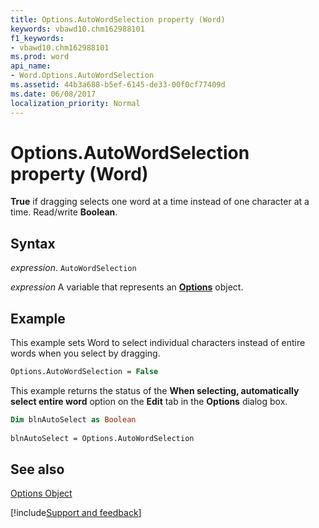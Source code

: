 ```yaml
---
title: Options.AutoWordSelection property (Word)
keywords: vbawd10.chm162988101
f1_keywords:
- vbawd10.chm162988101
ms.prod: word
api_name:
- Word.Options.AutoWordSelection
ms.assetid: 44b3a688-b5ef-6145-de33-00f0cf77409d
ms.date: 06/08/2017
localization_priority: Normal
---
```



# Options.AutoWordSelection property (Word)

 **True** if dragging selects one word at a time instead of one character at a time. Read/write **Boolean**.


## Syntax

_expression_. `AutoWordSelection`

_expression_ A variable that represents an **[Options](Word.Options.md)** object.


## Example

This example sets Word to select individual characters instead of entire words when you select by dragging.


```vb
Options.AutoWordSelection = False
```

This example returns the status of the  **When selecting, automatically select entire word** option on the **Edit** tab in the **Options** dialog box.




```vb
Dim blnAutoSelect as Boolean 
 
blnAutoSelect = Options.AutoWordSelection
```


## See also


[Options Object](Word.Options.md)

[!include[Support and feedback](~/includes/feedback-boilerplate.md)]